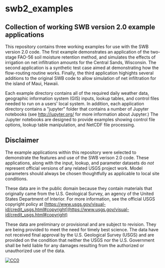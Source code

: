 # swb2_examples

Collection of working SWB version 2.0 example applications
----------------------------------------------------------

This repository contains three working examples for use with the SWB version 2.0 code. The first example demonstrates an application of the two-stage FAO-56 soil moisture retention method, and simulates the effects of irrigation on net infiltration amounts for the Central Sands, Wisconsin. The second application is a synthetic test case aimed at demonstrating how the flow-routing routine works. Finally, the third application highights several additions to the original SWB code to allow simulation of net infiltration for the island of Maui, Hawaii.

Each example directory contains all of the required daily weather data, geographic information system (GIS) inputs, lookup tables, and control files needed to run on a users' local system. In addition, each application directory contains a "jupyter" folder that contains a number of Jupyter notebooks (see http://jupyter.org/ for more information about Jupyter.) The Jupyter notebooks are designed to provide examples showing control file options, lookup table manipulation, and NetCDF file processing. 

Disclaimer
----------

The example applications within this repository were selected to demonstrate the features and use of the SWB verison 2.0 code. These applications, along with the input, lookup, and parameter datasets do *not* represent official versions of any related USGS project work. Model parameters should always be chosen thoughtfully as applicable to local site conditions.

These data are in the public domain because they contain materials that originally came from the U.S. Geological Survey, an agency of the United States Department of Interior. For more information, see the official USGS copyright policy at [https://www.usgs.gov/visual-id/credit_usgs.html#copyright](https://www.usgs.gov/visual-id/credit_usgs.html#copyright)

These data are preliminary or provisional and are subject to revision. They are being provided to meet the need for timely best science. The data have not received final approval by the U.S. Geological Survey (USGS) and are provided on the condition that neither the USGS nor the U.S. Government shall be held liable for any damages resulting from the authorized or unauthorized use of the data.

 [
   ![CC0](http://i.creativecommons.org/p/zero/1.0/88x31.png)
 ](http://creativecommons.org/publicdomain/zero/1.0/)
